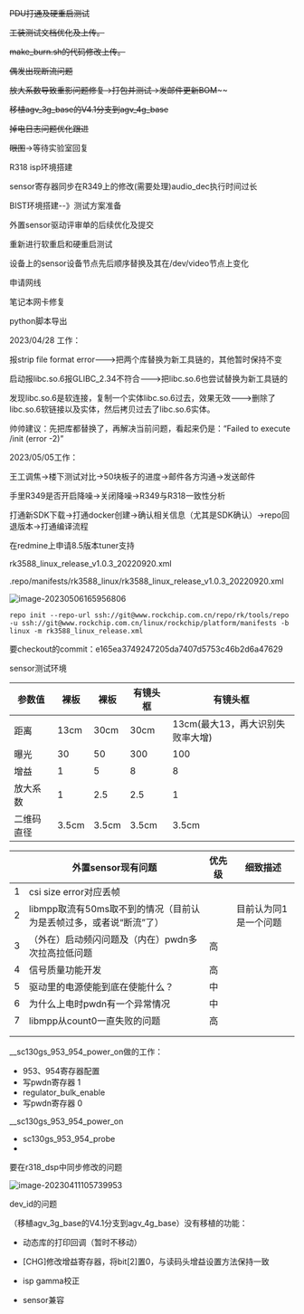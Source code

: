 ~~PDU打通及硬重启测试~~

~~工装测试文档优化及上传。~~

~~make_burn.sh的代码修改上传。~~

~~偶发出现断流问题~~

~~放大系数导致重影问题修复->打包并测试->发邮件更新BOM~~~~

~~移植agv_3g_base的V4.1分支到agv_4g_base~~

~~掉电日志问题优化跟进~~

~~眼图~~->等待实验室回复

R318 isp环境搭建

sensor寄存器同步在R349上的修改(需要处理)audio_dec执行时间过长

BIST环境搭建--》测试方案准备

外置sensor驱动评审单的后续优化及提交

重新进行软重启和硬重启测试

设备上的sensor设备节点先后顺序替换及其在/dev/video节点上变化

申请网线

笔记本网卡修复

python脚本导出



2023/04/28 工作：

报strip file format error--->把两个库替换为新工具链的，其他暂时保持不变

启动报libc.so.6报GLIBC_2.34不符合--->把libc.so.6也尝试替换为新工具链的

发现libc.so.6是软连接，复制一个实体libc.so.6过去，效果无效--->删除了libc.so.6软链接以及实体，然后拷贝过去了libc.so.6实体。

帅帅建议：先把库都替换了，再解决当前问题，看起来仍是：“Failed to execute /init (error -2)”



2023/05/05工作：

王工调焦->楼下测试对比->50块板子的进度->邮件各方沟通->发送邮件

手里R349是否开启降噪->关闭降噪->R349与R318一致性分析

打通新SDK下载->打通docker创建->确认相关信息（尤其是SDK确认）->repo回退版本->打通编译流程

在redmine上申请8.5版本tuner支持



rk3588_linux_release_v1.0.3_20220920.xml

.repo/manifests/rk3588_linux/rk3588_linux_release_v1.0.3_20220920.xml

![image-20230506165956806](Y:\github_local\notebook\typora_files\工作日志.assets\image-20230506165956806.png)

```shell
repo init --repo-url ssh://git@www.rockchip.com.cn/repo/rk/tools/repo -u ssh://git@www.rockchip.com.cn/linux/rockchip/platform/manifests -b linux -m rk3588_linux_release.xml
```

要checkout的commit：e165ea3749247205da7407d5753c46b2d6a47629



sensor测试环境

| 参数值     | 裸板  | 裸板  | 有镜头框 | 有镜头框                         |
| ---------- | ----- | ----- | -------- | -------------------------------- |
| 距离       | 13cm  | 30cm  | 30cm     | 13cm(最大13，再大识别失败率大增) |
| 曝光       | 30    | 50    | 300      | 100                              |
| 增益       | 1     | 5     | 8        | 8                                |
| 放大系数   | 1     | 2.5   | 2.5      | 1                                |
| 二维码直径 | 3.5cm | 3.5cm | 3.5cm    | 3.5cm                            |



|      | 外置sensor现有问题                                           | 优先级 | 细致描述              |
| ---- | ------------------------------------------------------------ | ------ | --------------------- |
| 1    | csi size error对应丢帧                                       |        |                       |
| 2    | libmpp取流有50ms取不到的情况（目前认为是丢帧过多，或者说“断流”了） |        | 目前认为同1是一个问题 |
| 3    | （外在）启动频闪问题及（内在）pwdn多次拉高拉低问题           | 高     |                       |
| 4    | 信号质量功能开发                                             | 高     |                       |
| 5    | 驱动里的电源使能到底在使能什么？                             | 中     |                       |
| 6    | 为什么上电时pwdn有一个异常情况                               | 中     |                       |
| 7    | libmpp从count0一直失败的问题                                 | 高     |                       |
|      |                                                              |        |                       |
|      |                                                              |        |                       |

__sc130gs_953_954_power_on做的工作：

- 953、954寄存器配置
- 写pwdn寄存器 1
- regulator_bulk_enable
- 写pwdn寄存器 0

__sc130gs_953_954_power_on



- sc130gs_953_954_probe
- 





要在r318_dsp中同步修改的问题

![image-20230411105739953](E:\typora_files\工作日志.assets\image-20230411105739953.png)

dev_id的问题





（移植agv_3g_base的V4.1分支到agv_4g_base）没有移植的功能：

- 动态库的打印回调（暂时不移动）

- [CHG]修改增益寄存器，将bit[2]置0，与读码头增益设置方法保持一致

- isp gamma校正
- sensor兼容
